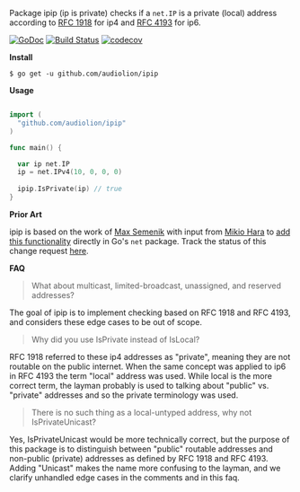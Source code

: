 Package ipip (ip is private) checks if a `net.IP` is a private (local) address according to [RFC 1918](https://tools.ietf.org/html/rfc1918) for ip4 and [RFC 4193](https://tools.ietf.org/html/rfc4193) for ip6.

[![GoDoc](https://godoc.org/github.com/mikioh/ipaddr?status.png)](https://pkg.go.dev/github.com/audiolion/ipip)
[![Build Status](https://ryancastner.visualstudio.com/ipip/_apis/build/status/audiolion.ipip?branchName=master)](https://ryancastner.visualstudio.com/ipip/_build/latest?definitionId=1&branchName=master)
[![codecov](https://codecov.io/gh/audiolion/ipip/branch/master/graph/badge.svg)](https://codecov.io/gh/audiolion/ipip)

**Install**

```shell
$ go get -u github.com/audiolion/ipip
```

**Usage**

```go

import (
  "github.com/audiolion/ipip"
)

func main() {

  var ip net.IP
  ip = net.IPv4(10, 0, 0, 0)
  
  ipip.IsPrivate(ip) // true
}
```

**Prior Art**

ipip is based on the work of [Max Semenik](https://github.com/MaxSem) with input from [Mikio Hara](https://github.com/mikioh) to [add this functionality](https://go-review.googlesource.com/c/go/+/162998/) directly in Go's `net` package. Track the status of this change request [here](https://github.com/golang/go/issues/29146).

**FAQ**

> What about multicast, limited-broadcast, unassigned, and reserved addresses?

The goal of ipip is to implement checking based on RFC 1918 and RFC 4193, and considers these edge cases to be out of scope.

> Why did you use IsPrivate instead of IsLocal?

RFC 1918 referred to these ip4 addresses as "private", meaning they are not routable on the public internet. When the same concept was applied to ip6 in RFC 4193 the term "local" address was used. While local is the more correct term, the layman probably is used to talking about "public" vs. "private" addresses and so the private terminology was used.

> There is no such thing as a local-untyped address, why not IsPrivateUnicast?

Yes, IsPrivateUnicast would be more technically correct, but the purpose of this package is to distinguish between "public" routable addresses and non-public (private) addresses as defined by RFC 1918 and RFC 4193. Adding "Unicast" makes the name more confusing to the layman, and we clarify unhandled edge cases in the comments and in this faq.

